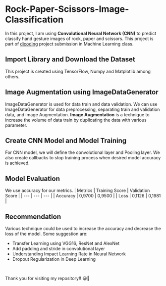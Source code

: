 # Rock-Paper-Scissors-Image-Classification

In this project, I am using **Convolutional Neural Network (CNN)** to predict classify hand gesture images of rock, paper and scissors.
This project is part of [dicoding](dicoding.com) project submission in Machine Learning class.

## Import Library and Download the Dataset
This project is created using TensorFlow, Numpy and Matplotlib among others. <br>

## Image Augmentation using ImageDataGenerator
ImageDataGenerator is used for data train and data validation. We can use ImageDataGenerator for data preprocessing, separating train and validation data, and image Augmentation. **Image Augmentation** is a technique to increase the volume of data train by duplicating the data with various parameter.

## Create CNN Model and Model Training
For CNN model, we will define the convolutional layer and Pooling layer. We also create callbacks to stop training process when desired model accuracy is achieved.

## Model Evaluation
We use accuracy for our metrics. 
| Metrics | Training Score | Validation Score |
| --- | --- | --- |
| Accuracy | 0,9700 | 0,9500 |
| Loss | 0,1126 | 0,1981 |

## Recommendation
Various technique could be used to increase the accuracy and decrease the loss of the model. Some suggestion are:
- Transfer Learning using VGG16, ResNet and AlexNet
- Add padding and stride in convolutional layer
- Understanding Impact Learning Rate in Neural Network
- Dropout Regularization in Deep Learning

<br>

Thank you for visiting my repository!! 😀🙌
